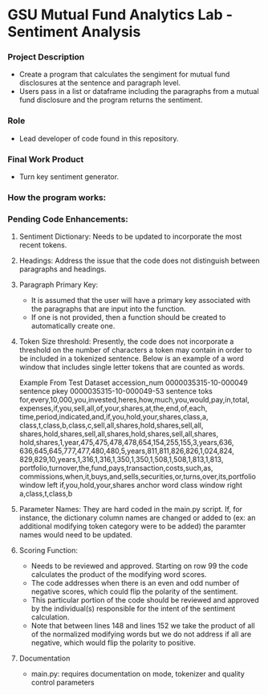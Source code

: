 # GSU Mutual Fund Analytics Lab - Sentiment Analysis

### Project Description
- Create a program that calculates the sengiment for mutual fund disclosures at the sentence and paragraph level.
- Users pass in a list or dataframe including the paragraphs from a mutual fund disclosure and the program returns the sentiment. 

### Role
- Lead developer of code found in this repository.

### Final Work Product
- Turn key sentiment generator. 

### How the program works:



### Pending Code Enhancements:
1. Sentiment Dictionary: Needs to be updated to incorporate the most recent tokens.

2. Headings: Address the issue that the code does not distinguish between paragraphs and headings.

3. Paragraph Primary Key:
	- It is assumed that the user will have a primary key associated with the paragraphs that are input into the function.
	- If one is not provided, then a function should be created to automatically create one. 

4. Token Size threshold:  Presently, the code does not incorporate a threshold on the number of characters a token may contain
   	in order to be included in a tokenized sentence.  Below is an example of a word window that includes single letter tokens
	that are counted as words. 

	Example From Test Dataset
	accession_num	0000035315-10-000049
	sentence pkey	0000035315-10-000049-53
	sentence toks	for,every,10,000,you,invested,heres,how,much,you,would,pay,in,total,
			expenses,if,you,sell,all,of,your,shares,at,the,end,of,each,
			time,period,indicated,and,if,you,hold,your,shares,class,a,
			class,t,class,b,class,c,sell,all,shares,hold,shares,sell,all,
			shares,hold,shares,sell,all,shares,hold,shares,sell,all,shares,
			hold,shares,1,year,475,475,478,478,654,154,255,155,3,years,636,
			636,645,645,777,477,480,480,5,years,811,811,826,826,1,024,824,
			829,829,10,years,1,316,1,316,1,350,1,350,1,508,1,508,1,813,1,813,
			portfolio,turnover,the,fund,pays,transaction,costs,such,as,
			commissions,when,it,buys,and,sells,securities,or,turns,over,its,portfolio
	window left	if,you,hold,your,shares
	anchor word	class
	window right	a,class,t,class,b
	
5. Parameter Names: They are hard coded in the main.py script.  If, for instance, the dictionary column names are changed or added to
   (ex: an additional modifying token category were to be added) the paramter names would need to be updated.

6. Scoring Function:
	- Needs to be reviewed and approved.  Starting on row 99 the code calculates the product of the modifying word scores.
	- The code addresses when there is an even and odd number of negative scores, which could flip the polarity of the sentiment.
	- This particular portion of the code should be reviewed and approved by the individual(s) responsible for the intent of the
	  sentiment calculation.
 	- Note that between lines 148 and lines 152 we take the product of all of the normalized modifying words but we do not address if all are negative, which would flip the polarity to positive. 

7. Documentation
	- main.py: requires documentation on mode, tokenizer and quality control parameters
 
